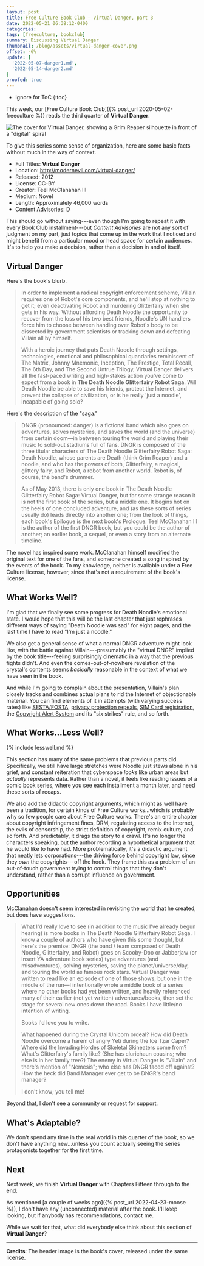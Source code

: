 ```yaml
---
layout: post
title: Free Culture Book Club — Virtual Danger, part 3
date: 2022-05-21 06:38:12-0400
categories:
tags: [freeculture, bookclub]
summary: Discussing Virtual Danger
thumbnail: /blog/assets/virtual-danger-cover.png
offset: -6%
update: [
  '2022-05-07-danger1.md',
  '2022-05-14-danger2.md'
]
proofed: true
---
```


* Ignore for ToC
{:toc}

This week, our [Free Culture Book Club]({% post_url 2020-05-02-freeculture %}) reads the third quarter of **Virtual Danger**.

![The cover for Virtual Danger, showing a Grim Reaper silhouette in front of a "digital" spiral](/blog/assets/virtual-danger-cover.png "We're still here, I guess...")

To give this series some sense of organization, here are some basic facts without much in the way of context.

 * Full Titles:  **Virtual Danger**
 * Location:  <http://modernevil.com/virtual-danger/>
 * Released:  2012
 * License:  CC-BY
 * Creator:  Teel McClanahan III
 * Medium:  Novel
 * Length:  Approximately 46,000 words
 * Content Advisories:  D

This should go without saying---even though I'm going to repeat it with every Book Club installment---but *Content Advisories* are not any sort of judgment on my part, just topics that come up in the work that I noticed and might benefit from a particular mood or head space for certain audiences.  It's to help you make a decision, rather than a decision in and of itself.

## Virtual Danger

Here's the book's blurb.

 > In order to implement a radical copyright enforcement scheme, Villain requires one of Robot's core components, and he'll stop at nothing to get it; even deactivating Robot and murdering Glitterfairy when she gets in his way. Without affording Death Noodle the opportunity to recover from the loss of his two best friends, Noodle's UN handlers force him to choose between handing over Robot's body to be dissected by government scientists or tracking down and defeating Villain all by himself.
 >
 > With a heroic journey that puts Death Noodle through settings, technologies, emotional and philosophical quandaries reminiscent of The Matrix, Johnny Mnemonic, Inception, The Prestige, Total Recall, The 6th Day, and The Second Untrue Trilogy, Virtual Danger delivers all the fast-paced writing and high-stakes action you've come to expect from a book in **The Death Noodle Glitterfairy Robot Saga**. Will Death Noodle be able to save his friends, protect the Internet, and prevent the collapse of civilization, or is he really 'just a noodle', incapable of going solo?

Here's the description of the "saga."

 > DNGR (pronounced: danger) is a fictional band which also goes on adventures, solves mysteries, and saves the world (and the universe) from certain doom—in between touring the world and playing their music to sold-out stadiums full of fans. DNGR is composed of the three titular characters of The Death Noodle Glitterfairy Robot Saga: Death Noodle, whose parents are Death (think Grim Reaper) and a noodle, and who has the powers of both, Glitterfairy, a magical, glittery fairy, and Robot, a robot from another world. Robot is, of course, the band's drummer.
 >
 > As of May 2013, there is only one book in The Death Noodle Glitterfairy Robot Saga: Virtual Danger, but for some strange reason it is not the first book of the series, but a middle one. It begins hot on the heels of one concluded adventure, and (as these sorts of series usually do) leads directly into another one; from the look of things, each book's Epilogue is the next book's Prologue. Teel McClanahan III is the author of the first DNGR book, but you could be the author of another; an earlier book, a sequel, or even a story from an alternate timeline.

The novel has inspired some work.  McClanahan himself modified the original text for one of the fans, and someone created a song inspired by the events of the book.  To my knowledge, neither is available under a Free Culture license, however, since that's not a requirement of the book's license.

## What Works Well?

I'm glad that we finally see some progress for Death Noodle's emotional state.  I would hope that this will be the last chapter that just rephrases different ways of saying "Death Noodle was sad" for eight pages, and the last time I have to read "I'm just a noodle."

We also get a general sense of what a normal DNGR adventure might look like, with the battle against Villain---presumably the "virtual DNGR" implied by the book title---feeling surprisingly cinematic in a way that the previous fights didn't.  And even the comes-out-of-nowhere revelation of the crystal's contents seems *basically* reasonable in the context of what we have seen in the book.

And while I'm going to complain about the presentation, Villain's plan closely tracks and combines actual plans to rid the Internet of objectionable material.  You can find elements of it in attempts (with varying success rates) like [SESTA/FOSTA](https://en.wikipedia.org/wiki/Stop_Enabling_Sex_Traffickers_Act), [privacy protection repeals](https://en.wikipedia.org/wiki/2017_Broadband_Consumer_Privacy_Proposal_repeal), [SIM Card registration](https://www.cornyn.senate.gov/content/schumer-cornyn-prepaid-cell-phones-help-terrorists-times-square-bomber-evade-detection), the [Copyright Alert System](https://www.eff.org/issues/six-strikes-copyright-surveillance-machine) and its "six strikes" rule, and so forth.

## What Works...Less Well?

{% include lesswell.md %}

This section has many of the same problems that previous parts did.  Specifically, we still have large stretches were Noodle just stews alone in his grief, and constant reiteration that cyberspace *looks* like urban areas but *actually* represents data.  Rather than a novel, it feels like reading issues of a comic book series, where you see each installment a month later, and need these sorts of recaps.

We also add the didactic copyright arguments, which might as well have been a tradition, for certain kinds of Free Culture works...which is probably why so few people care about Free Culture works.  There's an entire chapter about copyright infringement fines, DRM, regulating access to the Internet, the evils of censorship, the strict definition of copyright, remix culture, and so forth.  And predictably, it drags the story to a crawl.  It's no longer the characters speaking, but the author recording a hypothetical argument that he would like to have had.  More problematically, it's a didactic argument that neatly lets corporations---the driving force behind copyright law, since they *own* the copyrights---off the hook.  They frame this as a problem of an out-of-touch government trying to control things that they don't understand, rather than a corrupt influence on government.

## Opportunities

McClanahan doesn't seem interested in revisiting the world that he created, but does have suggestions.

 > What I'd really love to see (in addition to the music I've already begun hearing) is more books in The Death Noodle Glitterfairy Robot Saga. I know a couple of authors who have given this some thought, but here's the premise: DNGR (the band / team composed of Death Noodle, Glitterfairy, and Robot) goes on Scooby-Doo or Jabberjaw (or insert YA adventure book series) type adventures (and misadventures), solving mysteries, saving the planet/universe/day, and touring the world as famous rock stars. Virtual Danger was written to read like an episode of one of those shows, but one in the middle of the run—I intentionally wrote a middle book of a series where no other books had yet been written, and heavily referenced many of their earlier (not yet written) adventures/books, then set the stage for several new ones down the road. Books I have little/no intention of writing.
 >
 > Books I'd love you to write.
 >
 > What happened during the Crystal Unicorn ordeal? How did Death Noodle overcome a harem of angry Yeti during the Ice Tzar Caper? Where did the Invading Hordes of Skeletal Skineaters come from? What's Glitterfairy's family like? (She has clurichaun cousins; who else is in her family tree?) The enemy in Virtual Danger is "Villain" and there's mention of "Nemesis"; who else has DNGR faced off against? How the heck did Band Manager ever get to be DNGR's band manager?
 >
 > I don't know; you tell me!

Beyond that, I don't see a community or request for support.

## What's Adaptable?

We don't spend any time in the real world in this quarter of the book, so we don't have anything new...unless you count actually seeing the series protagonists together for the first time.

## Next

Next week, we finish **Virtual Danger** with Chapters Fifteen through to the end.

As mentioned [a couple of weeks ago]({% post_url 2022-04-23-moose %}), I don't have any (unconnected) material after the book.  I'll keep looking, but if anybody has recommendations, contact me.

While we wait for that, what did everybody else think about this section of **Virtual Danger**?

* * *

**Credits**:  The header image is the book's cover, released under the same license.
